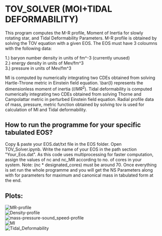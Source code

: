 # TOV_SOLVER (MOI+TIDAL DEFORMABILITY)
 
This program computes the M-R profile, Moment of Inertia for slowly rotating star, and Tidal Deformability Parameters. M-R profile is obtained by solving the TOV equation with a given EOS. The EOS must have 3 coloumns with the following data:

1.) baryon number density in units of fm^-3 (currently unused) \
2.) energy density in units of Mev/fm^3 \
3.) pressure in units of Mev/fm^3 

MI is computed by numerically integrating two CDEs obtained from solving Hartle-Throne metric in Einstein field equation. \bar{I} represents the dimensionless moment of inertia ($I/MR^2$). Tidal deformability is computed numerically integrating two CDEs obtained from solving Thorne and Campolattar metric in perturbed Einstein field equation. Radial profile data of mass, pressure, metric function obtained by solving tov is used for calculation of MI and Tidal deformability.

## How to run the programme for your specific tabulated EOS?

Copy & paste your EOS.dat/txt file in the EOS folder. Open TOV_Solver.ipynb. Write the name of your EOS in the path section "Your_Eos.dat". As this code uses multiprocessing for faster computation, assign the values of nc and nc_MR according to no. of cores in your system. Note: (nc * designated_cores) must be around 70. Once everything is set run the whole programme and you will get the NS Parameters along with for parameters for maximum and canonical mass in tabulated form at the end.

## Plots:
![MR-profile](https://user-images.githubusercontent.com/105746092/217666357-47d83c59-44cc-4da8-badf-14eeded92de9.png) \
![Density-profile](https://user-images.githubusercontent.com/105746092/217666343-60ad5f76-8e30-4519-b902-038e2db7fd5f.png) \
![mass-pressure-sound_speed-profile](https://user-images.githubusercontent.com/105746092/217666349-65339332-055b-42b4-8a5d-ae685d045e9a.png) \
![MI](https://user-images.githubusercontent.com/105746092/217666354-babecd51-2af5-4d52-a7fb-3a442c2a2fae.png) \
![Tidal_Deformability](https://user-images.githubusercontent.com/105746092/217666360-2f512d96-ca61-4748-80e0-77d8c9c87e11.png)
